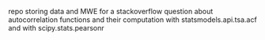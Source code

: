 repo storing data and MWE for a stackoverflow question about autocorrelation functions and their computation 
with statsmodels.api.tsa.acf and with scipy.stats.pearsonr

